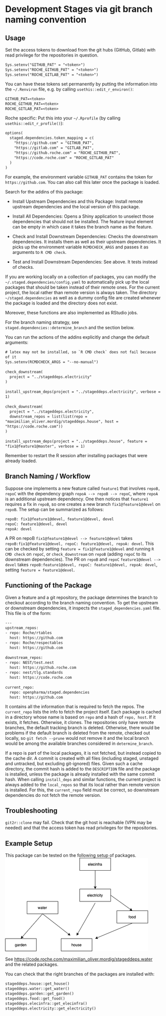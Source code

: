 # Development Stages via git branch naming convention

## Usage

Set the access tokens to download from the git hubs (GitHub, Gitlab) with read 
privilege for the repositories in question.

```
Sys.setenv("GITHUB_PAT" = "<token>")
Sys.setenv("ROCHE_GITHUB_PAT" = "<token>")
Sys.setenv("ROCHE_GITLAB_PAT" = "<token>")
```

You can have these tokens set permanently by putting the information into the `~/.Renviron` file, e.g. by 
calling `usethis::edit_r_environ()`:

```
GITHUB_PAT=<token>
ROCHE_GITHUB_PAT=<token>
ROCHE_GITLAB_PAT=<token>
```

Roche specific: Put this into your `~/.Rprofile` (by calling `usethis::edit_r_profile()`):
```
options(
  staged.dependencies.token_mapping = c(
    "https://github.com" = "GITHUB_PAT",
    "https://gitlab.com" = "GITLAB_PAT",
    "https://github.roche.com" = "ROCHE_GITHUB_PAT",
    "https://code.roche.com" = "ROCHE_GITLAB_PAT"
  )
)
```
For example, the environment variable `GITHUB_PAT` contains the token for `https://github.com`.
You can also call this later once the package is loaded.

Search for the addins of this package:
- Install Upstream Dependencies and this Package: Install remote upstream dependencies
  and the local version of this package.
- Install All Dependencies: Opens a Shiny application to unselect those 
  dependencies that should not be installed. The feature input element can be empty 
  in which case it takes the branch name as the feature.
- Check and Install Downstream Dependencies: Checks the downstream dependencies.
  It installs them as well as their upstream dependencies. It picks up the
  environment variable `RCMDCHECK_ARGS` and passes it as arguments to `R CMD check`.
  
- Test and Install Downstream Dependencies: See above. It tests instead of checks.

If you are working locally on a collection of packages, you can modify the `~/.staged.dependencies/config.yaml` to
automatically pick up the local packages that should be taken instead of their remote ones.
For the current project, the local rather than remote version is always taken.
The directory `~/staged.dependencies` as well as a dummy config file are created whenever the package is loaded and 
the directory does not exist.

Moreover, these functions are also implemented as RStudio jobs.

For the branch naming strategy, see `staged.dependencies::determine_branch` and
the section below.

You can run the actions of the addins explicitly and change the default arguments:

```{r}
# latex may not be installed, so `R CMD check` does not fail because of it
Sys.setenv(RCMDCHECK_ARGS = "--no-manual")

check_downstream(
  project = "../stageddeps.electricity"
)

install_upstream_deps(project = "../stageddeps.electricity", verbose = 1)

check_downstream(
  project = "../stageddeps.electricity", 
  downstream_repos = list(list(repo = "maximilian_oliver.mordig/stageddeps.house", host = "https://code.roche.com"))
)

install_upstream_deps(project = "../stageddeps.house", feature = "fix1@feature1@master", verbose = 1)
```

Remember to restart the R session after installing packages that were already loaded.

## Branch Naming / Workflow

Suppose one implements a new feature called `feature1` that involves `repoB, repoC` with the dependency 
graph `repoA --> repoB --> repoC`, where `repoA` is an additional upstream dependency. One then notices that 
`feature1` requires a fix in `repoB`, so one creates a new branch `fix1@feature1@devel` on `repoB`. 
The setup can be summarized as follows:
```
repoB: fix1@feature1@devel, feature1@devel, devel
repoC: feature1@devel, devel
repoA: devel
```
A PR on repoB `fix1@feature1@devel --> feature1@devel` takes 
`repoB:fix1@feature1@devel, repoC: feature1@devel, repoA: devel`. 
This can be checked by setting `feature = fix1@feature1@devel` and running `R CMD check` on `repoC`, 
or `check_downstream` on `repoB` (adding `repoC` to its downstream dependencies).
The PR on `repoB` and  `repoC` `feature1@devel --> devel` takes 
`repoB:feature1@devel, repoC: feature1@devel, repoA: devel`, setting `feature = feature1@devel`.

## Functioning of the Package
Given a feature and a git repository, the package determines the branch to checkout according to the branch
naming convention. To get the upstream or downstream dependencies, it inspects the `staged_dependencies.yaml` file.
This file is of the form:
```
---
upstream_repos:
- repo: Roche/rtables
  host: https://github.com
- repo: Roche/respectables
  host: https://github.com

downstream_repos:
- repo: NEST/test.nest
  host: https://github.roche.com
- repo: nest/tlg.standards
  host: https://code.roche.com

current_repo:
  repo: openpharma/staged.dependencies
  host: https://github.com
```
It contains all the information that is required to fetch the repos. The `current_repo` lists the info to fetch the
project itself.
Each package is cached in a directory whose name is based on `repo` and a hash of `repo, host`. 
If it exists, it fetches. Otherwise, it clones. 
The repositories only have remote branches, the default tracking branch is deleted. Otherwise,
there would be problems if the default branch is deleted from the remote, checked out locally, so 
`git fetch --prune` would not remove it and the local branch would be among the available 
branches considered in `determine_branch`.

If a repo is part of the local packages, it is not fetched, but instead copied to the cache dir. A commit is created
with all files (including staged, unstaged and untracked, but excluding git-ignored) files.
Given such a cache directory, the commit hash is added to the `DESCRIPTION` file and the package is installed, unless
the package is already installed with the same commit hash.
When calling `install_deps` and similar functions, the current project is always added to the `local_repos` so that
its local rather than remote version is installed.
For this, the `current_repo` field must be correct, so downstream dependencies do not fetch the remote version.

## Troubleshooting

`git2r::clone` may fail. Check that the git host is reachable (VPN may be needed) and that the access token 
has read privileges for the repositories.

## Example Setup

This package can be tested on the following setup of packages.
![Dependencies. Arrow point from upstream to downstream packages](StagedDepsExample.png)

See https://code.roche.com/maximilian_oliver.mordig/stageddeps.water and the related packages.

You can check that the right branches of the packages are installed with:

```{r}
stageddeps.house::get_house()
stageddeps.water::get_water()
stageddeps.garden::get_garden()
stageddeps.food::get_food()
stageddeps.elecinfra::get_elecinfra()
stageddeps.electricity::get_electricity()
```
